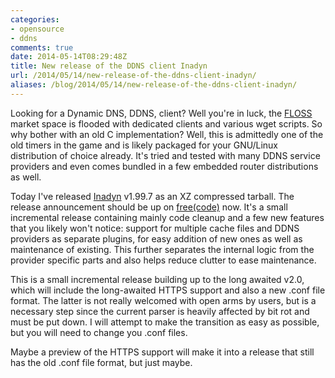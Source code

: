 ```yaml
---
categories:
- opensource
- ddns
comments: true
date: 2014-05-14T08:29:48Z
title: New release of the DDNS client Inadyn
url: /2014/05/14/new-release-of-the-ddns-client-inadyn/
aliases: /blog/2014/05/14/new-release-of-the-ddns-client-inadyn/
---
```


Looking for a Dynamic DNS, DDNS, client?  Well you're in luck, the
[FLOSS][1] market space is flooded with dedicated clients and various
wget scripts.  So why bother with an old C implementation?  Well, this
is admittedly one of the old timers in the game and is likely packaged
for your GNU/Linux distribution of choice already.  It's tried and
tested with many DDNS service providers and even comes bundled in a
few embedded router distributions as well.

Today I've released [Inadyn](/inadyn.html) v1.99.7 as an XZ compressed
tarball.  The release announcement should be up on [free(code)][2]
now.  It's a small incremental release containing mainly code cleanup
and a few new features that you likely won't notice: support for
multiple cache files and DDNS providers as separate plugins, for easy
addition of new ones as well as maintenance of existing.  This further
separates the internal logic from the provider specific parts and also
helps reduce clutter to ease maintenance.

This is a small incremental release building up to the long awaited
v2.0, which will include the long-awaited HTTPS support and also a new
.conf file format.  The latter is not really welcomed with open arms
by users, but is a necessary step since the current parser is heavily
affected by bit rot and must be put down.  I will attempt to make the
transition as easy as possible, but you will need to change you .conf
files.

Maybe a preview of the HTTPS support will make it into a release that
still has the old .conf file format, but just maybe.

[1]: http://en.wikipedia.org/wiki/Alternative_terms_for_free_software "FLOSS"
[2]: https://freecode.com/projects/inadyn
